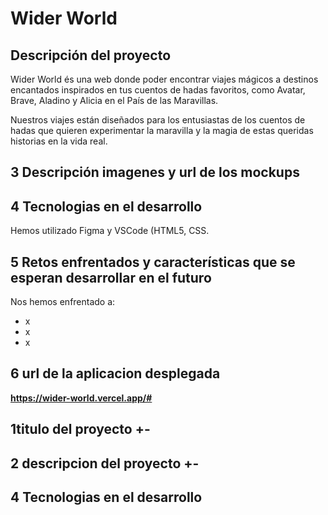 # Wider World
## Descripción del proyecto

Wider World és una web donde poder encontrar viajes mágicos a destinos encantados inspirados en tus cuentos de hadas favoritos, como Avatar, Brave, Aladino y Alicia en el País de las Maravillas. 

Nuestros viajes están diseñados para los entusiastas de los cuentos de hadas que quieren experimentar la maravilla y la magia de estas queridas historias en la vida real.

## 3 Descripción imagenes y url de los mockups





## 4 Tecnologias en el desarrollo

Hemos utilizado Figma y VSCode (HTML5, CSS.

## 5 Retos enfrentados y características que se esperan desarrollar en el futuro

Nos hemos enfrentado a:

- x
- x
- x

## 6 url de la aplicacion desplegada
**https://wider-world.vercel.app/#**

## 1titulo del proyecto +-
## 2 descripcion del proyecto +-
## 4 Tecnologias en el desarrollo




